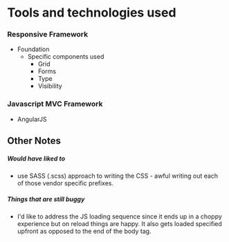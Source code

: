 # Tools and technologies used

### Responsive Framework
* Foundation
  * Specific components used
      * Grid 
      * Forms
      * Type
      * Visibility

### Javascript MVC Framework 
* AngularJS



## Other Notes

##### Would have liked to
* use SASS (.scss) approach to writing the CSS - awful writing out each of those vendor specific prefixes.


##### Things that are still buggy
* I'd like to address the JS loading sequence since it ends up in a choppy experience but on reload things are happy. It also gets loaded specified upfront as opposed to the end of the body tag. 



